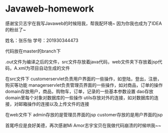 # Javaweb-homework

感谢宝贝志宇在我写Javaweb的时候陪我，帮我配环境~ 因为你我也成为了IDEA的粉丝了~

姓名：张乐怡
学号：201930344473

代码放在master的branch下

.out文件为编译之后的文件，src文件存放着java代码，web文件夹下存放着jsp代码，A.xml为项目自动生成的文件

在src文件下
customerservlet负责用户界面的一些操作，如登陆，登出，注册，购买等功能
managerservlet负责管理员界面的一些操作，如对商品，订单的操作
domain存放用户，商品，购物车，订单，记录的一些基本参数设置
dao存放domain里每个对象对数据库的一些操作
utils存放对外的连接，如对数据库的连接，对邮箱操作的连接以及上传文件的连接

在web文件下
admin存放的是管理员界面的jsp
customer存放的是用户界面的jsp

首尾呼应是良好美德，再次感谢Mi Amor志宇宝贝在我做代码崩溃的时候哄我~~
